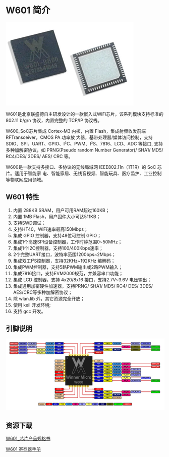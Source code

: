 # W601 简介

![_images/w600_soc.png](../.assets/product/w601/w601_soc.png)

W601是北京联盛德自主研发设计的一款嵌入式WiFi芯片，该系列模块支持标准的802.11 b/g/n 协议，内置完整的 TCP/IP 协议栈。

W600\_SoC芯片集成 Cortex-M3 内核，内置 Flash，集成射频收发前端 RFTransceiver，CMOS PA 功率放 大器，基带处理器/媒体访问控制，支持 SDIO、SPI、UART、GPIO、I²C、PWM、I²S、7816、LCD、ADC 等接口, 支持多种加解密协议，如 PRNG(Pseudo random Number Generator)/ SHA1/ MD5/ RC4/DES/ 3DES/ AES/ CRC 等。

W600是一款支持多接口、多协议的无线局域网 IEEE802.11n（1T1R）的 SoC 芯片。适用于智能家
电、智能家居、无线音视频、智能玩具、医疗监护、工业控制等物联网应用领域。

## W601 特性

1.  内置 288KB SRAM，用户可用RAM超过160KB；
2.  内置 1MB Flash，用户固件大小可达511KB；
3.  支持SWD调试；
4.  支持HT40，WiFi速率最高150Mbps；
5.  集成 GPIO 控制器，支持48位可控制 GPIO；
6.  集成1个高速SPI设备控制器，工作时钟范围0\~50MHz；
7.  集成1个I2C控制器，支持100/400Kbps速率；
8.  2个完整UART接口，波特率范围1200bps\~2Mbps；
9.  集成双工I²S控制器，支持32KHz\~192KHz 编解码；
10.  集成PWM控制器，支持5路PWM输出或2路PWM输入；
11.  集成7816接口，支持EVM2000规范，并兼容串口功能；
12.  集成 LCD 控制器，支持 4x20/8x16 接口，支持2.7V~3.6V 电压输出；
13.  集成通用加密硬件加速器，支持PRNG/ SHA1/ MD5/ RC4/ DES/ 3DES/ AES/CRC等多种加解密协议；
14.  除 wlan.lib 外，其它资源完全开放；
15.  使用 keil 开发环境;
16.  支持 gcc 开发。


## 引脚说明

![W600_Pin.png](../.assets/product/w600/w600_pinlist.png)

## 资源下载

[W601_芯片产品规格书](https://download.w600.fun/document/W601_%E8%8A%AF%E7%89%87%E4%BA%A7%E5%93%81%E8%A7%84%E6%A0%BC%E4%B9%A6.pdf)

[W601 寄存器手册](https://download.w600.fun/document/W601_%E5%AF%84%E5%AD%98%E5%99%A8%E6%89%8B%E5%86%8C.pdf)

